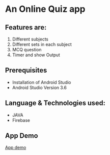 # An Online Quiz app 


## Features are: 
1. Different subjects
2. Different sets in each subject  
3. MCQ question
4. Timer and show Output

## Prerequisites
* Installation of Android Studio
* Android Studio Version 3.6

## Language & Technologies used:
* JAVA
* Firebase

## App Demo
[App demo](
https://github.com/mahbuba26/FoodAppNew/assets/101488753/90a3e4b2-6cb4-48b0-809c-e75c95ec859f)
